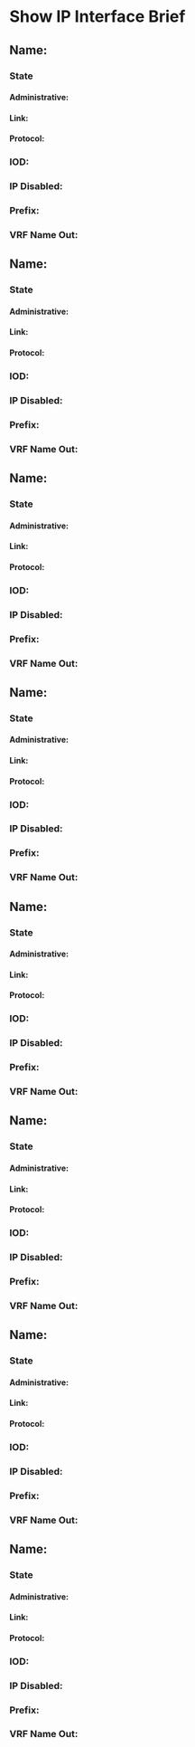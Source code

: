 
# Show IP Interface Brief
## Name: 
### State
#### Administrative: 
#### Link: 
#### Protocol: 
### IOD: 
### IP Disabled: 
### Prefix: 
### VRF Name Out: 
## Name: 
### State
#### Administrative: 
#### Link: 
#### Protocol: 
### IOD: 
### IP Disabled: 
### Prefix: 
### VRF Name Out: 
## Name: 
### State
#### Administrative: 
#### Link: 
#### Protocol: 
### IOD: 
### IP Disabled: 
### Prefix: 
### VRF Name Out: 
## Name: 
### State
#### Administrative: 
#### Link: 
#### Protocol: 
### IOD: 
### IP Disabled: 
### Prefix: 
### VRF Name Out: 
## Name: 
### State
#### Administrative: 
#### Link: 
#### Protocol: 
### IOD: 
### IP Disabled: 
### Prefix: 
### VRF Name Out: 
## Name: 
### State
#### Administrative: 
#### Link: 
#### Protocol: 
### IOD: 
### IP Disabled: 
### Prefix: 
### VRF Name Out: 
## Name: 
### State
#### Administrative: 
#### Link: 
#### Protocol: 
### IOD: 
### IP Disabled: 
### Prefix: 
### VRF Name Out: 
## Name: 
### State
#### Administrative: 
#### Link: 
#### Protocol: 
### IOD: 
### IP Disabled: 
### Prefix: 
### VRF Name Out: 
